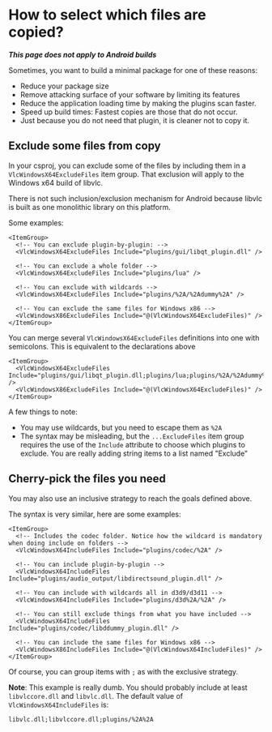# How to select which files are copied?

_**This page does not apply to Android builds**_

Sometimes, you want to build a minimal package for one of these reasons:
- Reduce your package size
- Remove attacking surface of your software by limiting its features
- Reduce the application loading time by making the plugins scan faster.
- Speed up build times: Fastest copies are those that do not occur.
- Just because you do not need that plugin, it is cleaner not to copy it.

## Exclude some files from copy
In your csproj, you can exclude some of the files by including them in a
`VlcWindowsX64ExcludeFiles` item group.
That exclusion will apply to the Windows x64 build of libvlc.

There is not such inclusion/exclusion mechanism for Android because libvlc is built as one monolithic library on this platform.

Some examples:
```
<ItemGroup>
  <!-- You can exclude plugin-by-plugin: -->
  <VlcWindowsX64ExcludeFiles Include="plugins/gui/libqt_plugin.dll" />

  <!-- You can exclude a whole folder -->
  <VlcWindowsX64ExcludeFiles Include="plugins/lua" />

  <!-- You can exclude with wildcards -->
  <VlcWindowsX64ExcludeFiles Include="plugins/%2A/%2Adummy%2A" />

  <!-- You can exclude the same files for Windows x86 -->
  <VlcWindowsX86ExcludeFiles Include="@(VlcWindowsX64ExcludeFiles)" />
</ItemGroup>
```

You can merge several `VlcWindowsX64ExcludeFiles` definitions into one with semicolons. This is equivalent to the declarations above

```
<ItemGroup>
  <VlcWindowsX64ExcludeFiles Include="plugins/gui/libqt_plugin.dll;plugins/lua;plugins/%2A/%2Adummy%2A" />
  <VlcWindowsX86ExcludeFiles Include="@(VlcWindowsX64ExcludeFiles)" />
</ItemGroup>
```

A few things to note:

- You may use wildcards, but you need to escape them as `%2A`
- The syntax may be misleading, but the `...ExcludeFiles` item group requires the use of the `Include` attribute to choose which plugins to exclude. You are really adding string items to a list named "Exclude"

## Cherry-pick the files you need
You may also use an inclusive strategy to reach the goals defined above.

The syntax is very similar, here are some examples:
```
<ItemGroup>
  <!-- Includes the codec folder. Notice how the wildcard is mandatory when doing include on folders -->
  <VlcWindowsX64IncludeFiles Include="plugins/codec/%2A" />

  <!-- You can include plugin-by-plugin -->
  <VlcWindowsX64IncludeFiles Include="plugins/audio_output/libdirectsound_plugin.dll" />

  <!-- You can include with wildcards all in d3d9/d3d11 -->
  <VlcWindowsX64IncludeFiles Include="plugins/d3d%2A/%2A" />

  <!-- You can still exclude things from what you have included -->
  <VlcWindowsX64IncludeFiles Include="plugins/codec/libddummy_plugin.dll" />

  <!-- You can include the same files for Windows x86 -->
  <VlcWindowsX86IncludeFiles Include="@(VlcWindowsX64IncludeFiles)" />
</ItemGroup>
```

Of course, you can group items with `;` as with the exclusive strategy.

**Note**: This example is really dumb. You should probably  include at least `libvlccore.dll` and `libvlc.dll`.
The default value of `VlcWindowsX64IncludeFiles` is:

```
libvlc.dll;libvlccore.dll;plugins/%2A%2A
```
